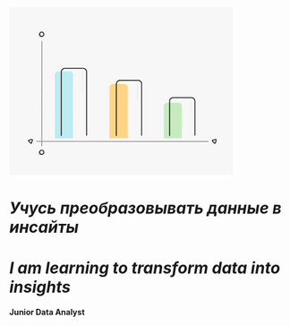 ![Header](https://github.com/NatalyaShashkova/NatalyaShashkova/blob/main/gif/2D%20Graph.gif)

# *Учусь преобразовывать данные в инсайты* 
# *I am learning to transform data into insights*
**Junior Data Analyst**
